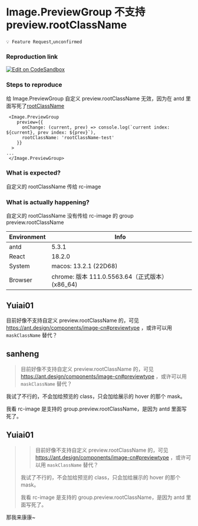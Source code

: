 # Image.PreviewGroup 不支持 preview.rootClassName

`💡 Feature Request`,`unconfirmed`

### Reproduction link

[![Edit on CodeSandbox](https://codesandbox.io/static/img/play-codesandbox.svg)](https://codesandbox.io/s/duo-zhang-tu-pian-yu-lan-antd-5-3-1-forked-3e3302?file=/demo.tsx)

### Steps to reproduce

给 Image.PreviewGroup 自定义 preview.rootClassName 无效，因为在 antd 里面写死了[rootClassName](https://github.com/ant-design/ant-design/blob/master/components/image/PreviewGroup.tsx#L52)

```
 <Image.PreviewGroup
    preview={{
      onChange: (current, prev) => console.log(`current index: ${current}, prev index: ${prev}`),
      rootClassName: 'rootClassName-test'
    }}
  >
...
 </Image.PreviewGroup>
```

### What is expected?

自定义的 rootClassName 传给 rc-image

### What is actually happening?

自定义的 rootClassName 没有传给 rc-image 的 group preview.rootClassName

| Environment | Info                                            |
| ----------- | ----------------------------------------------- |
| antd        | 5.3.1                                           |
| React       | 18.2.0                                          |
| System      | macos: 13.2.1 (22D68)                           |
| Browser     | chrome: 版本 111.0.5563.64（正式版本） (x86_64) |

<!-- generated by ant-design-issue-helper. DO NOT REMOVE -->

## Yuiai01

目前好像不支持自定义 preview.rootClassName 的，可见 https://ant.design/components/image-cn#previewtype ，或许可以用 `maskClassName` 替代？

## sanheng

> 目前好像不支持自定义 preview.rootClassName 的，可见 https://ant.design/components/image-cn#previewtype ，或许可以用 `maskClassName` 替代？

我试了不行的，不会加给预览的 class，只会加给展示的 hover 的那个 mask。

我看 rc-image 是支持的 group.preview.rootClassName，是因为 antd 里面写死了。

## Yuiai01

> > 目前好像不支持自定义 preview.rootClassName 的，可见 https://ant.design/components/image-cn#previewtype ，或许可以用 `maskClassName` 替代？
>
> 我试了不行的，不会加给预览的 class，只会加给展示的 hover 的那个 mask。
>
> 我看 rc-image 是支持的 group.preview.rootClassName，是因为 antd 里面写死了。

那我来康康~
